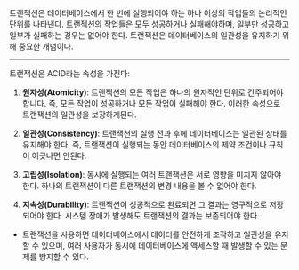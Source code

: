 
트랜잭션은 데이터베이스에서 한 번에 실행되어야 하는 하나 이상의 작업들의 논리적인 단위를 나타낸다. 트랜젝션의 작업들은 모두 성공하거나 실패해야하며, 일부만 성공하고 일부가 실패하는 경우는 없어야 한다. 트랜잭션은 데이터베이스의 일관성을 유지하기 위해 중요한 개념이다.

---
트랜잭션은 ACID라는 속성을 가진다:

1. **원자성(Atomicity)**: 트랜잭션의 모든 작업은 하나의 원자적인 단위로 간주되어야 합니다. 즉, 모든 작업이 성공하거나 모든 작업이 실패해야 한다. 이러한 속성으로 트랜잭션의 일관성을 보장하게된다.

2. **일관성(Consistency)**: 트랜잭션의 실행 전과 후에 데이터베이스는 일관된 상태를 유지해야 한다. 즉, 트랜잭션이 실행되는 동안 데이터베이스의 제약 조건이나 규칙이 어긋나면 안된다.

3. **고립성(Isolation)**: 동시에 실행되는 여러 트랜잭션은 서로 영향을 미치지 않아야 한다. 하나의 트랜잭션이 다른 트랜잭션의 변경 내용을 볼 수 없어야 한다.

4. **지속성(Durability)**: 트랜잭션이 성공적으로 완료되면 그 결과는 영구적으로 저장되어야 한다. 시스템 장애가 발생해도 트랜잭션의 결과는 보존되어야 한다.


- 트랜잭션을 사용하면 데이터베이스에서 데이터를 안전하게 조작하고 일관성을 유지할 수 있으며, 여러 사용자가 동시에 데이터베이스에 액세스할 때 발생할 수 있는 문제를 방지할 수 있다.